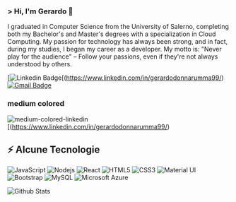 ### &gt; Hi, I'm Gerardo 👋 
I graduated in Computer Science from the University of Salerno, completing both my Bachelor's and Master's degrees with a specialization in Cloud Computing. My passion for technology has always been strong, and in fact, during my studies, I began my career as a developer. My motto is: "Never play for the audience" – Follow your passions, even if they're not always understood by others.

[![Linkedin Badge](https://img.shields.io/badge/-gerardodonnarumma99-blue?style=flat-square&logo=Linkedin&logoColor=white&link=https://www.linkedin.com/in/gerardodonnarumma99/)[(https://www.linkedin.com/in/gerardodonnarumma99/) 
[![Gmail Badge](https://img.shields.io/badge/-gerardodonnarumma99@gmail.com-c14438?style=flat-square&logo=Gmail&logoColor=white&link=mailto:gerardodonnarumma99@gmail.com)](mailto:gerardodonnarumma99@gmail.com)

### medium colored
![medium-colored-linkedin](medium/colored/linkedin.svg)[(https://www.linkedin.com/in/gerardodonnarumma99/)


## ⚡ Alcune Tecnologie 

![JavaScript](https://img.shields.io/badge/JavaScript-F7DF1E?style=for-the-badge&logo=javascript&logoColor=black) 
![Nodejs](https://img.shields.io/badge/Node.js-43853D?style=for-the-badge&logo=node.js&logoColor=white) 
![React](https://img.shields.io/badge/React-20232A?style=for-the-badge&logo=react&logoColor=61DAFB)
![HTML5](https://img.shields.io/badge/HTML-239120?style=for-the-badge&logo=html5&logoColor=white) 
![CSS3](https://img.shields.io/badge/CSS-239120?&style=for-the-badge&logo=css3&logoColor=white) 
![Material UI](https://img.shields.io/badge/Material--UI-0081CB?style=for-the-badge&logo=material-ui&logoColor=white)
![Bootstrap](https://img.shields.io/badge/Bootstrap-563D7C?style=for-the-badge&logo=bootstrap&logoColor=white) 
![MySQL](https://img.shields.io/badge/MySQL-00000F?style=for-the-badge&logo=mysql&logoColor=white) 
![Microsoft Azure](https://img.shields.io/badge/Microsoft_Azure-0089D6?style=for-the-badge&logo=microsoft-azure&logoColor=white)

![Github Stats](https://github-readme-stats.vercel.app/api?username=gerardodonnarumma99&count_private=true&show_icons=true&include_all_commits=true)
